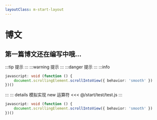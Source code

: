 ```yaml
---
layoutClass: m-start-layout
---
```


<script setup>
</script>
<style src="./index.scss"></style>

# 博文

## 第一篇博文还在编写中哦...

:::tip
提示
:::
:::warning
提示
:::
:::danger
提示
:::
:::info 
```ts
javascript: void (function () {
    document.scrollingElement.scrollIntoView({ behavior: 'smooth' })
})()
```
:::
::: details 模拟实现 new 运算符 
<<< @/start/test/test.js 
:::
```ts {2}
javascript: void (function () {
    document.scrollingElement.scrollIntoView({ behavior: 'smooth' })
})()
```
